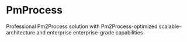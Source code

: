 # PmProcess
Professional Pm2Process solution with Pm2Process-optimized scalable-architecture and enterprise enterprise-grade capabilities
